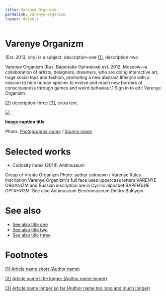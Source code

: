 ```yaml
---
title: Varenye Organizm
permalink: varenye-organizm
layout: default
---
```


# Varenye Organizm

(Est. 2013, city) is a subject, description-one <span id="a1">[\[1\]](#f1)</span>, description-two

Varenye Organizm (Rus. Варенъйе Организм) est. 2012, Moscow—a collaboration of artists, designers, dreamers, who are doing interactive art, huge social toys and fashion, promoting a new abstract lifestyle with a mission to help human species to evolve and reach new borders of consciousness through games and weird behaviour.1 Sign in to edit Varenye Organizm

<span id="a2">[\[2\]](#f2)</span> description-three <span id="a3">[\[3\]](#f3)</span>, extra text.

![](/encyclopedia/images/image-name.jpg)

**Image caption title**

*Photo: [Photographer name](/photographer-name-page) / [Source name](/source-name-page)*


# Selected works

+ Curiosity Index (2014)	 Antimuseum

Group of Vranie Organizm
Photo: author unknown / Varenye
Rules Inscription
Varenye Organizm's full face uses uppercase letters VARENYE ORGANIZM and Russian inscription are in Cyrillic alphabet ВАРЕНЪЙЕ ОРГАНИЗМ.
See also
Antimuseum
Electromuseum
Dmitry Bulnygin

# See also

+ [See also title one](page-template)
+ [See also title two](page-template)
+ [See also title three](page-template)

# Footnotes

[[1]](#a1) <span id="f1"></span> [Article name short (Author name)](http://example.net/article)

[[2]](#a2) <span id="f2"></span> [Article name little longer (Author name longer)](http://example.net/article)

[[3]](#a3) <span id="f3"></span> [Article name longer so far (Author name too long and much longer)](http://example.net/article)
